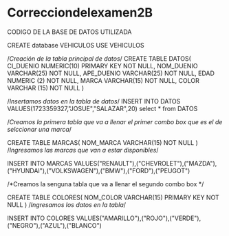 # Correcciondelexamen2B

CODIGO DE LA BASE DE DATOS UTILIZADA



CREATE database VEHICULOS
USE VEHICULOS

/*Creación de la tabla principal de datos*/
CREATE TABLE DATOS(
CI_DUENIO NUMERIC(10) PRIMARY KEY NOT NULL,
NOM_DUENIO VARCHAR(25) NOT NULL,
APE_DUENIO VARCHAR(25) NOT NULL,
EDAD NUMERIC (2) NOT NULL,
MARCA VARCHAR(15) NOT NULL,
COLOR VARCHAR (15) NOT NULL
)

/*Insertamos datos en la tabla de datos*/
INSERT INTO DATOS VALUES(1723359327,"JOSUE","SALAZAR",20)
select * from DATOS

/*Creamos la primera tabla que va a llenar el primer combo box que es el de selccionar una marca*/

CREATE TABLE MARCAS(
NOM_MARCA VARCHAR(15) NOT NULL
)
/*Ingresamos las marcas que van a estar disponibles*/

INSERT INTO MARCAS VALUES("RENAULT"),("CHEVROLET"),("MAZDA"),("HYUNDAI"),("VOLKSWAGEN"),("BMW"),("FORD"),("PEUGOT")

/*Creamos la senguna tabla que va a llenar el segundo combo box */

CREATE TABLE COLORES(
NOM_COLOR VARCHAR(15) PRIMARY KEY NOT NULL
)
/*Ingresamos los datos en la tabla*/

INSERT INTO COLORES VALUES("AMARILLO"),("ROJO"),("VERDE"),("NEGRO"),("AZUL"),("BLANCO")
